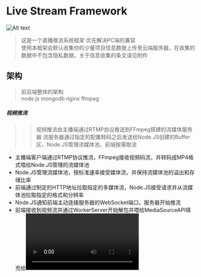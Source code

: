 Live Stream Framework
===

![Alt text](https://www.w3.org/TR/media-source/pipeline_model.svg)

> 这是一个直播推流系统框架  优先解决PC端的兼容<br>
使用本框架会默认收集你的少量项目信息数据上传至云端服务器，在收集的数据中不包含隐私数据，关于信息收集的条文请见附件

架构
---
> 前后端整体的架构<br>
node.js mongodb nginx ffmpeg
##### 视频推流
>> 视频推流由主播端通过RTMP协议推送到FFmpeg搭建的流媒体服务器 流服务器通过指定的配置转码之后发送给Node.JS创建的Buffer区，Node.JS管理流媒体池，前端按需取流
* 主播端客户端通过RTMP协议推流，FFmpeg接收视频码流，并转码成MP4格式喂给Node.JS管理的流媒体池
* Node.JS管理流媒体池，按标准速率接受媒体流，并保持流媒体池的溢出和存储比率
* 前端通过制定的HTTP地址拉取指定的多媒体流，Node.JS接受请求并从流媒体池拉取指定的格式和分辨率
* Node.JS通知前端主动连接服务器的WebSocket端口，服务器开始推流
* 前端接收到视频流并通过WorkerServer开始解包并喂给MediaSourceAPI填充给<video>开始播放
